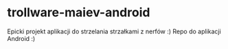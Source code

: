 # trollware-maiev-android
Epicki projekt aplikacji do strzelania strzałkami z nerfów :) Repo do aplikacji Android :)
